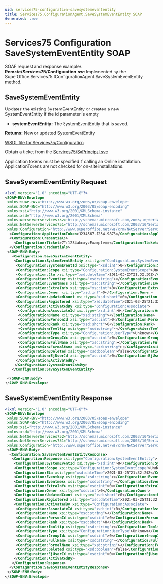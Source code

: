 ```yaml
---
uid: services75-configuration-savesystemevententity
title: Services75.ConfigurationAgent.SaveSystemEventEntity SOAP
Generated: true
---
```


# Services75 Configuration SaveSystemEventEntity SOAP

SOAP request and response examples **Remote/Services75/Configuration.svc**
Implemented by the <see cref="M:SuperOffice.Services75.IConfigurationAgent.SaveSystemEventEntity">SuperOffice.Services75.IConfigurationAgent.SaveSystemEventEntity</see> method.

## SaveSystemEventEntity

Updates the existing SystemEventEntity or creates a new SystemEventEntity if the id parameter is empty

* **systemEventEntity:** The SystemEventEntity that is saved.

**Returns:** New or updated SystemEventEntity


[WSDL file for Services75/Configuration](../Services75-Configuration.md)

Obtain a ticket from the [Services75/SoPrincipal.svc](../SoPrincipal/index.md)

Application tokens must be specified if calling an Online installation. ApplicationTokens are not checked for on-site installations.

## SaveSystemEventEntity Request

```xml
<?xml version="1.0" encoding="UTF-8"?>
<SOAP-ENV:Envelope
 xmlns:SOAP-ENV="http://www.w3.org/2003/05/soap-envelope"
 xmlns:SOAP-ENC="http://www.w3.org/2003/05/soap-encoding"
 xmlns:xsi="http://www.w3.org/2001/XMLSchema-instance"
 xmlns:xsd="http://www.w3.org/2001/XMLSchema"
 xmlns:NetServerServices752="http://schemas.microsoft.com/2003/10/Serialization/Arrays"
 xmlns:NetServerServices751="http://schemas.microsoft.com/2003/10/Serialization/"
 xmlns:Configuration="http://www.superoffice.net/ws/crm/NetServer/Services75">
  <Configuration:ApplicationToken>1234567-1234-9876</Configuration:ApplicationToken>
  <Configuration:Credentials>
    <Configuration:Ticket>7T:1234abcxyzExample==</Configuration:Ticket>
  </Configuration:Credentials>
 <SOAP-ENV:Body>
   <Configuration:SaveSystemEventEntity>
    <Configuration:SystemEventEntity xsi:type="Configuration:SystemEventEntity">
     <Configuration:SystemEventId xsi:type="xsd:int">0</Configuration:SystemEventId>
     <Configuration:Scope xsi:type="Configuration:SystemEventScope">Undefined</Configuration:Scope>
     <Configuration:Eta xsi:type="xsd:dateTime">2021-03-25T21:32:20Z</Configuration:Eta>
     <Configuration:Eventkey xsi:type="xsd:string"></Configuration:Eventkey>
     <Configuration:Eventmess xsi:type="xsd:string"></Configuration:Eventmess>
     <Configuration:ExtraInfo xsi:type="xsd:int">0</Configuration:ExtraInfo>
     <Configuration:Owner xsi:type="xsd:int">0</Configuration:Owner>
     <Configuration:UpdatedCount xsi:type="xsd:short">0</Configuration:UpdatedCount>
     <Configuration:Registered xsi:type="xsd:dateTime">2021-03-25T21:32:20Z</Configuration:Registered>
     <Configuration:ActivatedBy xsi:type="Configuration:Associate">
      <Configuration:AssociateId xsi:type="xsd:int">0</Configuration:AssociateId>
      <Configuration:Name xsi:type="xsd:string"></Configuration:Name>
      <Configuration:PersonId xsi:type="xsd:int">0</Configuration:PersonId>
      <Configuration:Rank xsi:type="xsd:short">0</Configuration:Rank>
      <Configuration:Tooltip xsi:type="xsd:string"></Configuration:Tooltip>
      <Configuration:Type xsi:type="Configuration:UserType">Unknown</Configuration:Type>
      <Configuration:GroupIdx xsi:type="xsd:int">0</Configuration:GroupIdx>
      <Configuration:FullName xsi:type="xsd:string"></Configuration:FullName>
      <Configuration:FormalName xsi:type="xsd:string"></Configuration:FormalName>
      <Configuration:Deleted xsi:type="xsd:boolean">false</Configuration:Deleted>
      <Configuration:EjUserId xsi:type="xsd:int">0</Configuration:EjUserId>
     </Configuration:ActivatedBy>
    </Configuration:SystemEventEntity>
   </Configuration:SaveSystemEventEntity>

 </SOAP-ENV:Body>
</SOAP-ENV:Envelope>

```


## SaveSystemEventEntity Response

```xml
<?xml version="1.0" encoding="UTF-8"?>
<SOAP-ENV:Envelope
 xmlns:SOAP-ENV="http://www.w3.org/2003/05/soap-envelope"
 xmlns:SOAP-ENC="http://www.w3.org/2003/05/soap-encoding"
 xmlns:xsi="http://www.w3.org/2001/XMLSchema-instance"
 xmlns:xsd="http://www.w3.org/2001/XMLSchema"
 xmlns:NetServerServices752="http://schemas.microsoft.com/2003/10/Serialization/Arrays"
 xmlns:NetServerServices751="http://schemas.microsoft.com/2003/10/Serialization/"
 xmlns:Configuration="http://www.superoffice.net/ws/crm/NetServer/Services75">
 <SOAP-ENV:Body>
  <Configuration:SaveSystemEventEntityResponse>
   <Configuration:Response xsi:type="Configuration:SystemEventEntity">
    <Configuration:SystemEventId xsi:type="xsd:int">0</Configuration:SystemEventId>
    <Configuration:Scope xsi:type="Configuration:SystemEventScope">Undefined</Configuration:Scope>
    <Configuration:Eta xsi:type="xsd:dateTime">2021-03-25T21:32:20Z</Configuration:Eta>
    <Configuration:Eventkey xsi:type="xsd:string"></Configuration:Eventkey>
    <Configuration:Eventmess xsi:type="xsd:string"></Configuration:Eventmess>
    <Configuration:ExtraInfo xsi:type="xsd:int">0</Configuration:ExtraInfo>
    <Configuration:Owner xsi:type="xsd:int">0</Configuration:Owner>
    <Configuration:UpdatedCount xsi:type="xsd:short">0</Configuration:UpdatedCount>
    <Configuration:Registered xsi:type="xsd:dateTime">2021-03-25T21:32:20Z</Configuration:Registered>
    <Configuration:ActivatedBy xsi:type="Configuration:Associate">
     <Configuration:AssociateId xsi:type="xsd:int">0</Configuration:AssociateId>
     <Configuration:Name xsi:type="xsd:string"></Configuration:Name>
     <Configuration:PersonId xsi:type="xsd:int">0</Configuration:PersonId>
     <Configuration:Rank xsi:type="xsd:short">0</Configuration:Rank>
     <Configuration:Tooltip xsi:type="xsd:string"></Configuration:Tooltip>
     <Configuration:Type xsi:type="Configuration:UserType">Unknown</Configuration:Type>
     <Configuration:GroupIdx xsi:type="xsd:int">0</Configuration:GroupIdx>
     <Configuration:FullName xsi:type="xsd:string"></Configuration:FullName>
     <Configuration:FormalName xsi:type="xsd:string"></Configuration:FormalName>
     <Configuration:Deleted xsi:type="xsd:boolean">false</Configuration:Deleted>
     <Configuration:EjUserId xsi:type="xsd:int">0</Configuration:EjUserId>
    </Configuration:ActivatedBy>
   </Configuration:Response>
  </Configuration:SaveSystemEventEntityResponse>
 </SOAP-ENV:Body>
</SOAP-ENV:Envelope>

```

